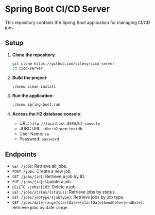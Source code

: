 # Spring Boot CI/CD Server

This repository contains the Spring Boot application for managing CI/CD jobs.

## Setup

1. **Clone the repository**:
   ```bash
   git clone https://github.com/ozlevy/cicd-server
   cd cicd-server
   ```

2. **Build the project**:
   ```bash
   ./mvnw clean install
   ```

3. **Run the application**:
   ```bash
   ./mvnw spring-boot:run
   ```

4. **Access the H2 database console**:
   - URL: `http://localhost:8080/h2-console`
   - JDBC URL: `jdbc:h2:mem:testdb`
   - User Name: `sa`
   - Password: `password`

## Endpoints

- `GET /jobs`: Retrieve all jobs.
- `POST /jobs`: Create a new job.
- `GET /jobs/{id}`: Retrieve a job by ID.
- `PUT /jobs/{id}`: Update a job.
- `DELETE /jobs/{id}`: Delete a job.
- `GET /jobs/status/{status}`: Retrieve jobs by status.
- `GET /jobs/jobType/{jobType}`: Retrieve jobs by job type.
- `GET /jobs/date-range?startDate={startDate}&endDate={endDate}`: Retrieve jobs by date range.
